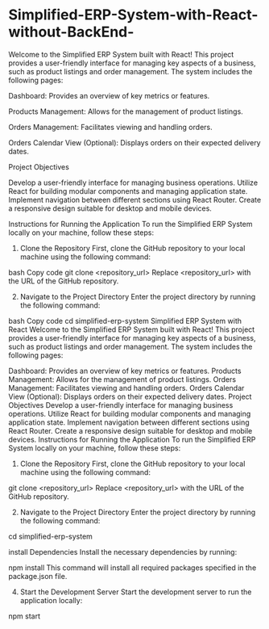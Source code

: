 # Simplified-ERP-System-with-React-without-BackEnd-
Welcome to the Simplified ERP System built with React! This project provides a user-friendly interface for managing key aspects of a business, such as product listings and order management. 
The system includes the following pages:

Dashboard: Provides an overview of key metrics or features.

Products Management: Allows for the management of product listings.

Orders Management: Facilitates viewing and handling orders.

Orders Calendar View (Optional): Displays orders on their expected delivery dates.


Project Objectives

Develop a user-friendly interface for managing business operations.
Utilize React for building modular components and managing application state.
Implement navigation between different sections using React Router.
Create a responsive design suitable for desktop and mobile devices.


Instructions for Running the Application
To run the Simplified ERP System locally on your machine, follow these steps:

1. Clone the Repository
First, clone the GitHub repository to your local machine using the following command:

bash
Copy code
git clone <repository_url>
Replace <repository_url> with the URL of the GitHub repository.

2. Navigate to the Project Directory
Enter the project directory by running the following command:

bash
Copy code
cd simplified-erp-system
Simplified ERP System with React
Welcome to the Simplified ERP System built with React! This project provides a user-friendly interface for managing key aspects of a business, such as product listings and order management. The system includes the following pages:

Dashboard: Provides an overview of key metrics or features.
Products Management: Allows for the management of product listings.
Orders Management: Facilitates viewing and handling orders.
Orders Calendar View (Optional): Displays orders on their expected delivery dates.
Project Objectives
Develop a user-friendly interface for managing business operations.
Utilize React for building modular components and managing application state.
Implement navigation between different sections using React Router.
Create a responsive design suitable for desktop and mobile devices.
Instructions for Running the Application
To run the Simplified ERP System locally on your machine, follow these steps:

1. Clone the Repository
First, clone the GitHub repository to your local machine using the following command:


git clone <repository_url>
Replace <repository_url> with the URL of the GitHub repository.

2. Navigate to the Project Directory
Enter the project directory by running the following command:

cd simplified-erp-system

install Dependencies
Install the necessary dependencies by running:


npm install
This command will install all required packages specified in the package.json file.

4. Start the Development Server
Start the development server to run the application locally:


npm start

